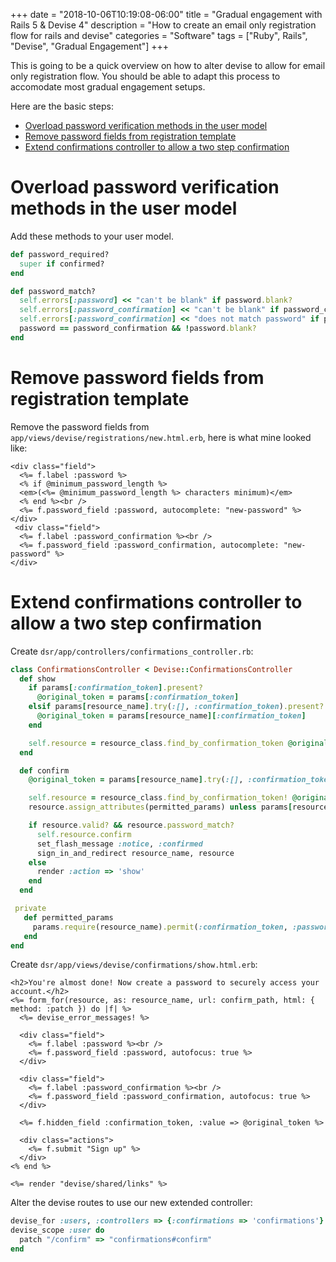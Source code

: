 +++
date = "2018-10-06T10:19:08-06:00"
title = "Gradual engagement with Rails 5 & Devise 4"
description = "How to create an email only registration flow for rails and devise"
categories = "Software"
tags = ["Ruby", Rails", "Devise", "Gradual Engagement"]
+++

This is going to be a quick overview on how to alter devise to allow for email only registration flow. You should be able to adapt this process to accomodate most gradual engagement setups.

Here are the basic steps:

- [Overload password verification methods in the user model](#overload-password-verification-methods-in-the-user-model)
- [Remove password fields from registration template](#remove-password-fields-from-registration-template)
- [Extend confirmations controller to allow a two step confirmation](#extend-confirmations-controller-to-allow-a-two-step-confirmation)

# Overload password verification methods in the user model

Add these methods to your user model.

```rb
def password_required?
  super if confirmed?
end

def password_match?
  self.errors[:password] << "can't be blank" if password.blank?
  self.errors[:password_confirmation] << "can't be blank" if password_confirmation.blank?
  self.errors[:password_confirmation] << "does not match password" if password != password_confirmation
  password == password_confirmation && !password.blank?
end
```

# Remove password fields from registration template

Remove the password fields from `app/views/devise/registrations/new.html.erb`, here is what mine looked like:

```erb
<div class="field">
  <%= f.label :password %>
  <% if @minimum_password_length %>
  <em>(<%= @minimum_password_length %> characters minimum)</em>
  <% end %><br />
  <%= f.password_field :password, autocomplete: "new-password" %>
</div>
 <div class="field">
  <%= f.label :password_confirmation %><br />
  <%= f.password_field :password_confirmation, autocomplete: "new-password" %>
</div>
```

# Extend confirmations controller to allow a two step confirmation

Create `dsr/app/controllers/confirmations_controller.rb`:
```rb
class ConfirmationsController < Devise::ConfirmationsController
  def show
    if params[:confirmation_token].present?
      @original_token = params[:confirmation_token]
    elsif params[resource_name].try(:[], :confirmation_token).present?
      @original_token = params[resource_name][:confirmation_token]
    end

    self.resource = resource_class.find_by_confirmation_token @original_token
  end

  def confirm
    @original_token = params[resource_name].try(:[], :confirmation_token)

    self.resource = resource_class.find_by_confirmation_token! @original_token
    resource.assign_attributes(permitted_params) unless params[resource_name].nil?

    if resource.valid? && resource.password_match?
      self.resource.confirm
      set_flash_message :notice, :confirmed
      sign_in_and_redirect resource_name, resource
    else
      render :action => 'show'
    end
  end

 private
   def permitted_params
     params.require(resource_name).permit(:confirmation_token, :password, :password_confirmation)
   end
end
```

Create `dsr/app/views/devise/confirmations/show.html.erb`:
```erb
<h2>You're almost done! Now create a password to securely access your account.</h2>
<%= form_for(resource, as: resource_name, url: confirm_path, html: { method: :patch }) do |f| %>
  <%= devise_error_messages! %>

  <div class="field">
    <%= f.label :password %><br />
    <%= f.password_field :password, autofocus: true %>
  </div>

  <div class="field">
    <%= f.label :password_confirmation %><br />
    <%= f.password_field :password_confirmation, autofocus: true %>
  </div>

  <%= f.hidden_field :confirmation_token, :value => @original_token %>

  <div class="actions">
    <%= f.submit "Sign up" %>
  </div>
<% end %>

<%= render "devise/shared/links" %>
```

Alter the devise routes to use our new extended controller:
```rb
devise_for :users, :controllers => {:confirmations => 'confirmations'}
devise_scope :user do
  patch "/confirm" => "confirmations#confirm"
end
```
